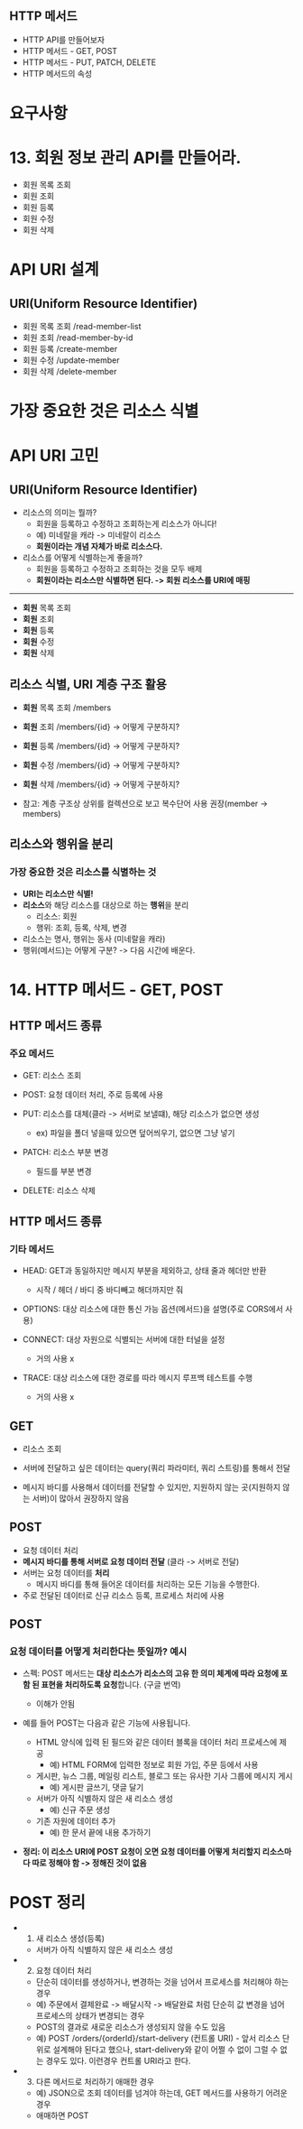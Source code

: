 ## HTTP 메서드

+ HTTP API를 만들어보자
+ HTTP 메서드 - GET, POST
+ HTTP 메서드 - PUT, PATCH, DELETE
+ HTTP 메서드의 속성

# 요구사항

# 13. 회원 정보 관리 API를 만들어라.

+ 회원 목록 조회
+ 회원 조회
+ 회원 등록
+ 회원 수정
+ 회원 삭제

# API URI 설계
## URI(Uniform Resource Identifier)
+ 회원 목록 조회 /read-member-list
+ 회원 조회 /read-member-by-id
+ 회원 등록 /create-member
+ 회원 수정 /update-member
+ 회원 삭제 /delete-member

# 가장 중요한 것은 **리소스 식별**

# API URI 고민
## URI(Uniform Resource Identifier)
+ 리소스의 의미는 뭘까?
  - 회원을 등록하고 수정하고 조회하는게 리소스가 아니다!
  - 예) 미네랄을 캐라 -> 미네랄이 리소스
  - **회원이라는 개념 자체가 바로 리소스다.**
+ 리소스를 어떻게 식별하는게 좋을까?
  - 회원을 등록하고 수정하고 조회하는 것을 모두 배제
  - **회원이라는 리소스만 식별하면 된다. -> 회원 리소스를 URI에 매핑**

---- 

+ **회원** 목록 조회
+ **회원** 조회
+ **회원** 등록
+ **회원** 수정
+ **회원** 삭제

## 리소스 식별, URI 계층 구조 활용

+ **회원** 목록 조회 /members
+ **회원** 조회 /members/{id} -> 어떻게 구분하지?
+ **회원** 등록 /members/{id} -> 어떻게 구분하지?
+ **회원** 수정 /members/{id} -> 어떻게 구분하지?
+ **회원** 삭제 /members/{id} -> 어떻게 구분하지?

+ 참고: 계층 구조상 상위를 컬렉션으로 보고 복수단어 사용 권장(member -> members)

## 리소스와 행위을 분리
### 가장 중요한 것은 리소스를 식별하는 것
+ **URI는 리소스만 식별!**
+ **리소스**와 해당 리소스를 대상으로 하는 **행위**을 분리
  - 리소스: 회원
  - 행위: 조회, 등록, 삭제, 변경
+ 리소스는 명사, 행위는 동사 (미네랄을 캐라)
+ 행위(메서드)는 어떻게 구분? -> 다음 시간에 배운다.

# 14. HTTP 메서드 - GET, POST

## HTTP 메서드 종류
### 주요 메서드

+ GET: 리소스 조회

+ POST: 요청 데이터 처리, 주로 등록에 사용

+ PUT: 리소스를 대체(클라 -> 서버로 보낼떄), 해당 리소스가 없으면 생성
  - ex) 파일을 폴더 넣을때 있으면 덮어씌우기, 없으면 그냥 넣기
+ PATCH: 리소스 부분 변경
  - 필드를 부분 변경
+ DELETE: 리소스 삭제

## HTTP 메서드 종류
### 기타 메서드
+ HEAD: GET과 동일하지만 메시지 부분을 제외하고, 상태 줄과 헤더만 반환
  - 시작 / 헤더 / 바디 중 바디빼고 해더까지만 줘
  
+ OPTIONS: 대상 리소스에 대한 통신 가능 옵션(메서드)을 설명(주로 CORS에서 사용)

+ CONNECT: 대상 자원으로 식별되는 서버에 대한 터널을 설정
  - 거의 사용 x
+ TRACE: 대상 리소스에 대한 경로를 따라 메시지 루프백 테스트를 수행
  - 거의 사용 x

## GET

+ 리소스 조회

+ 서버에 전달하고 싶은 데이터는 query(쿼리 파라미터, 쿼리 스트링)를 통해서 전달

+ 메시지 바디를 사용해서 데이터를 전달할 수 있지만, 지원하지 않는 곳(지원하지 않는 서버)이 많아서 권장하지 않음

## POST

+ 요청 데이터 처리
+ **메시지 바디를 통해 서버로 요청 데이터 전달** (클라 -> 서버로 전달)
+ 서버는 요청 데이터를 **처리**
  - 메시지 바디를 통해 들어온 데이터를 처리하는 모든 기능을 수행한다.
+ 주로 전달된 데이터로 신규 리소스 등록, 프로세스 처리에 사용

## POST
### 요청 데이터를 어떻게 처리한다는 뜻일까? 예시

+ 스펙: POST 메서드는 **대상 리소스가 리소스의 고유 한 의미 체계에 따라 요청에 포함 된 표현을 처리하도록 요청**합니다. (구글 번역)
  - 이해가 안됨
  
+ 예를 들어 POST는 다음과 같은 기능에 사용됩니다.
  - HTML 양식에 입력 된 필드와 같은 데이터 블록을 데이터 처리 프로세스에 제공
    - 예) HTML FORM에 입력한 정보로 회원 가입, 주문 등에서 사용
  - 게시판, 뉴스 그룹, 메일링 리스트, 블로그 또는 유사한 기사 그룹에 메시지 게시
    - 예) 게시판 글쓰기, 댓글 달기
  - 서버가 아직 식별하지 않은 새 리소스 생성
    - 예) 신규 주문 생성
  - 기존 자원에 데이터 추가
    - 예) 한 문서 끝에 내용 추가하기
+ **정리: 이 리소스 URI에 POST 요청이 오면 요청 데이터를 어떻게 처리할지 리소스마다 따로 정해야 함 -> 정해진 것이 없음**

# POST 정리

+ 1. 새 리소스 생성(등록)
  - 서버가 아직 식별하지 않은 새 리소스 생성
  
+ 2. 요청 데이터 처리
  - 단순히 데이터를 생성하거나, 변경하는 것을 넘어서 프로세스를 처리해야 하는 경우
  - 예) 주문에서 결제완료 -> 배달시작 -> 배달완료 처럼 단순히 값 변경을 넘어 프로세스의 상태가 변경되는 경우
  - POST의 결과로 새로운 리소스가 생성되지 않을 수도 있음
  - 예) POST /orders/{orderId}/start-delivery (컨트롤 URI) - 앞서 리소스 단위로 설계해야 된다고 했으나, start-delivery와 같이 어쩔 수 없이 그럴 수 없는 경우도 있다. 이런경우 컨트롤 URI라고 한다.
  
+ 3. 다른 메서드로 처리하기 애매한 경우
  - 예) JSON으로 조회 데이터를 넘겨야 하는데, GET 메서드를 사용하기 어려운 경우
  - 애매하면 POST

